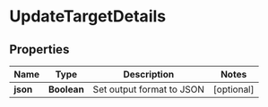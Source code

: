 

# UpdateTargetDetails


## Properties

Name | Type | Description | Notes
------------ | ------------- | ------------- | -------------
**json** | **Boolean** | Set output format to JSON |  [optional]



